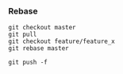 
### Rebase

```
git checkout master
git pull
git checkout feature/feature_x
git rebase master

git push -f

```
